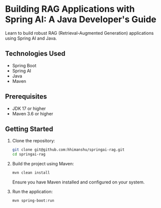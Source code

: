 # Building RAG Applications with Spring AI: A Java Developer's Guide
Learn to build robust RAG (Retrieval-Augmented Generation) applications using Spring AI and Java.


## Technologies Used
- Spring Boot
- Spring AI
- Java
- Maven

## Prerequisites
- JDK 17 or higher
- Maven 3.6 or higher

## Getting Started
1. Clone the repository:
   ```bash
   git clone git@github.com:hhimanshu/springai-rag.git
   cd springai-rag
   ```

2. Build the project using Maven:
   ```bash
   mvn clean install
   ```

   Ensure you have Maven installed and configured on your system.

3. Run the application:
   ```bash
   mvn spring-boot:run
   ```